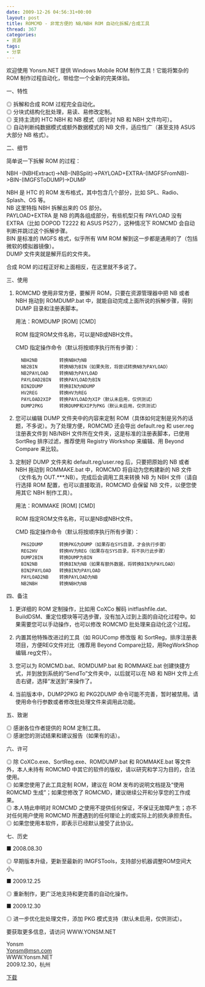 ```yaml
---
date: 2009-12-26 04:56:31+00:00
layout: post
title: ROMCMD - 非常方便的 NB/NBH ROM 自动化拆解/合成工具
thread: 367
categories:
- 资源
tags:
- 分享
---
```


欢迎使用 Yonsm.NET 提供 Windows Mobile ROM 制作工具！它能将繁杂的 ROM 制作过程自动化，带给您一个全新的完美体验。  
  
  
一、特性  
  
 ◎ 拆解和合成 ROM 过程完全自动化。  
 ◎ 分块式结构化批处理，易读、易修改定制。  
 ◎ 支持主流的 HTC NBH 和 NB 模式（即针对 NB 和 NBH 文件均可）。  
 ◎ 自动判断纯数据模式或额外数据模式的 NB 文件，适应性广（甚至支持 ASUS 大部分 NB 格式）。<!-- more -->  
  
  
二、细节  
  
 简单说一下拆解 ROM 的过程：  
  
   NBH -(NBHExtract)->NB-(NBSplit)->PAYLOAD+EXTRA-(IMGFSFromNB)->BIN-(IMGFSToDUMP)->DUMP  
  
   NBH 是 HTC 的 ROM 发布格式，其中包含几个部分，比如 SPL、Radio、Splash、OS 等。  
   NB 这里特指 NBH 拆解出来的 OS 部分。  
   PAYLOAD+EXTRA 是 NB 的两各组成部分，有些机型只有 PAYLOAD 没有 EXTRA（比如 DOPOD T2222 和 ASUS P527），这种情况下 ROMCMD 会自动判断并跳过这个拆解步骤。  
   BIN 是标准的 IMGFS 格式，似乎所有 WM ROM 解到这一步都是通用的了（包括微软的模拟器镜像）。  
   DUMP 文件夹就是解开后的文件夹。  
  
 合成 ROM 的过程正好和上面相反，在这里就不多说了。  
  
  
三、使用  
  
 1. ROMCMD 使用非常方便，要解开 ROM，只要在资源管理器中把 NB 或者 NBH 拖动到 ROMDUMP.bat 中，就能自动完成上面所说的拆解步骤，得到 DUMP 目录和注册表脚本。  
  
    用法：ROMDUMP [ROM] [CMD]  
  
     ROM  指定ROM文件名称，可以是NB或NBH文件。  
  
     CMD  指定操作命令（默认将按顺序执行所有步骤）：  
  
          NBH2NB        转换NBH为NB  
          NB2BIN        转换NB为BIN（如果失败，将尝试转换NB为PAYLOAD）  
          NB2PAYLOAD    转换NB为PAYLOAD  
          PAYLOAD2BIN   转换PAYLOAD为BIN  
          BIN2DUMP      转换BIN为NDUMP  
          HV2REG        转换HV为REG  
          PAYLOAD2XIP   转换PAYLOAD为XIP（默认未启用，仅供测试）  
          DUMP2PKG      转换DUMP和XIP为PKG（默认未启用，仅供测试）  
  
  
 2. 您可以编辑 DUMP 文件夹中的内容来定制 ROM（具体如何定制是另外的话题，不多说）。为了处理方便，ROMCMD 还会导出 default.reg 和 user.reg 注册表文件到 NB/NBH 文件所在文件夹，这是标准的注册表脚本，已使用 SortReg 排序过滤，推荐使用 Registry Workshop 来编辑、用 Beyond Compare 来比较。  
  
 3. 定制好 DUMP 文件夹和 default.reg/user.reg 后，只要把原始的 NB 或者 NBH 拖动到 ROMMAKE.bat 中，ROMCMD 将自动为您构建新的 NB 文件（文件名为 OUT.***.NB）。完成后会调用工具来转换 NB 为 NBH 文件（请自行选择 ROM 配置，也可以直接取消，ROMCMD 会保留 NB 文件，以便您使用其它 NBH 制作工具）。  
  
    用法：ROMMAKE [ROM] [CMD]  
  
     ROM  指定ROM文件名称，可以是NB或NBH文件。  
  
     CMD  指定操作命令（默认将按顺序执行所有步骤）：  
  
          PKG2DUMP      转换PKG为DUMP（如果存在SYS目录，才会执行步骤）  
          REG2HV        转换HV为REG（如果存在SYS目录，将不执行此步骤）  
          DUMP2BIN      转换DUMP为BIN  
          BIN2NB        转换BIN为NB（如果有额外数据，将转换BIN为PAYLOAD）  
          BIN2PAYLOAD   转换BIN为PAYLOAD  
          PAYLOAD2NB    转换PAYLOAD为NB  
          NB2NBH        转换NBH为NB  
  
四、备注  
  
 1. 更详细的 ROM 定制操作，比如用 CoXCo 解码 initflashfile.dat、BuildDSM、重定位模块等可选步骤，没有加入过到上面的自动化过程中。如果需要您可以手动操作，也可以修改 ROMCMD 批处理来自动化这个过程。  
  
 2. 内置其他特殊改进过的工具（如 RGUComp 修改版 和 SortReg，排序注册表项目，方便REG文件对比（推荐用 Beyond Compare比较，用RegWorkShop编辑.reg文件）。  
  
 3. 您可以为 ROMCMD.bat、ROMDUMP.bat 和 ROMMAKE.bat 创建快捷方式，并到放到系统的“SendTo”文件夹中，以后就可以在 NB 和 NBH 文件上点击右键，选择“发送到”来操作了。  
  
 4. 当前版本中，DUMP2PKG 和 PKG2DUMP 命令可能不完善，暂时被禁用。请使用命令行参数或者修改批处理文件来调用此功能。  
  
  
五、致谢  
  
 ◎ 感谢各位作者提供的 ROM 定制工具。  
 ◎ 感谢您的测试结果和建议报告（如果有的话）。  
  
  
六、许可  
  
 ◎ 除 CoXCo.exe、SortReg.exe、ROMDUMP.bat 和 ROMMAKE.bat 等文件外，本人未持有 ROMCMD 中其它的软件的版权，请以研究和学习为目的，合法使用。  
 ◎ 如果您使用了此工具定制 ROM，建议在 ROM 发布的说明文档提及“使用 ROMCMD 生成”；如果您修改了 ROMCMD，建议继续公开和分享您的工作成果。  
 ◎ 本人特此申明对 ROMCMD 之使用不提供任何保证，不保证无故障产生；亦不对任何用户使用 ROMCMD 所遭遇到的任何理论上的或实际上的损失承担责任。  
 ◎ 如果您使用本软件，即表示已经默认接受了此协议。  
  
  
七、历史  
  
 ■ 2008.08.30  
  
  ◎ 早期版本升级，更新至最新的 IMGFSTools，支持部分机器调整ROM空间大小。  
  
 ■ 2009.12.25  
  
 ◎ 重新制作，更广泛地支持和更完善的自动化操作。  
  
  
 ■ 2009.12.30  
  
 ◎ 进一步优化批处理文件，添加 PKG 模式支持（默认未启用，仅供测试）。  
  
  
要获取更多信息，请访问 WWW.YONSM.NET  
  
  
Yonsm  
Yonsm@msn.com  
WWW.Yonsm.NET  
2009.12.30，杭州  
  
  
  
  
[下载](/assets/ROMCMD.rar) 
